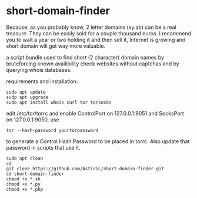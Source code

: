 # short-domain-finder
Because, as you probably know, 2 letter domains (xy.ab) can be a real treasure. They can be easily sold for a couple thousand euros. I recommend you to wait a year or two holding it and then sell it, Internet is growing and short domain will get way more valuable.

a script bundle used to find short (2 character) domain names by bruteforcing known availibility check websites without captchas and by querying whois databases.

requirements and installation:
```
sudo apt update
sudp apt upgrade
sudo apt install whois curl tor torsocks
```
edit /etc/tor/torrc and enable ControlPort on 127.0.0.1:9051 and SocksPort on 127.0.0.1:9050, use
```
tor --hash-password yourtorpassword
```
to generate a Control Hash Password to be placed in torrc. Also update that password in scripts that use it.
```
sudo apt clean
cd
git clone https://github.com/AstiriL/short-domain-finder.git
cd short-domain-finder
chmod +x *.sh
chmod +x *.py
chmod +x *.php
```
